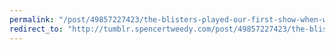 ```yaml
---
permalink: "/post/49857227423/the-blisters-played-our-first-show-when-we-were"
redirect_to: "http://tumblr.spencertweedy.com/post/49857227423/the-blisters-played-our-first-show-when-we-were"
---
```

